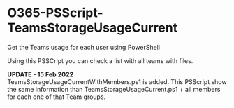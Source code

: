 # O365-PSScript-TeamsStorageUsageCurrent
Get the Teams usage for each user using PowerShell

Using this PSSCript you can check a list with all teams with files.

**UPDATE - 15 Feb 2022** <br />
TeamsStorageUsageCurrentWithMembers.ps1 is added. This PSScript show the same information than TeamsStorageUsageCurrent.ps1 + all members for each one of that Team groups.
